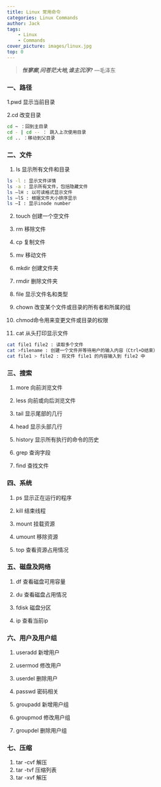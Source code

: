 ```yaml
---
title: Linux 常用命令
categories: Linux Commands
author: Jack
tags:
    - Linux
    - Commands
cover_picture: images/linux.jpg
top: 0
---
```


> _**怅寥廓,问苍茫大地,谁主沉浮?**_ —毛泽东

### 一、路径

1.pwd 显示当前目录

2.cd 改变目录

```bash
cd ~ ：回到主目录
cd - | cd -- ： 跳入上次使用目录
cd .. ：移动到父目录
```

### 二、文件

1. ls 显示所有文件和目录

```bash
ls -l : 显示文件详情
ls -a : 显示所有文件，包括隐藏文件
ls –lH : 以可读格式显示文件
ls –lS : 根据文件大小排序显示
ls –I : 显示inode number  
```

2. touch 创建一个空文件

3. rm 移除文件

4. cp 复制文件

5. mv 移动文件

6. mkdir 创建文件夹

7. rmdir 删除文件夹

8. file 显示文件名和类型

9. chown 改变某个文件或目录的所有者和所属的组

10. chmod命令用来变更文件或目录的权限

11. cat 从头打印显示文件

```bash
cat file1 file2 : 读取多个文件
cat >filename : 创建一个文件并等待用户的输入内容（Ctrl+D结束）
cat file1 > file2 : 将文件 file1 的内容输入到 file2 中
```

### 三、搜索

1. more 向前浏览文件

2. less 向前或向后浏览文件

3. tail 显示尾部的几行

4. head 显示头部几行

5. history 显示所有执行的命令的历史

6. grep 查询字段

7. find 查找文件

### 四、系统

1. ps 显示正在运行的程序

2. kill 结束线程

3. mount 挂载资源

4. umount 移除资源

5. top 查看资源占用情况

### 五、磁盘及网络

1. df 查看磁盘可用容量

2. du 查看磁盘占用情况

3. fdisk 磁盘分区

4. ip 查看当前ip

### 六、用户及用户组

1. useradd 新增用户

2. usermod 修改用户

3. userdel 删除用户

4. passwd 密码相关

5. groupadd 新增用户组

6. groupmod 修改用户组

7. groupdel 删除用户组

### 七、压缩

1. tar -cvf 解压
2. tar -tvf 压缩列表
3. tar -xvf 解压
